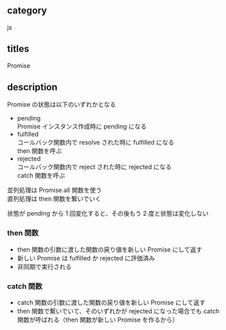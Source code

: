 ## category

js

## titles

Promise

## description

Promise の状態は以下のいずれかとなる

- pending  
  Promise インスタンス作成時に pending になる
- fulfilled  
  コールバック関数内で resolve された時に fulfilled になる  
  then 関数を呼ぶ
- rejected  
  コールバック関数内で reject された時に rejected になる  
  catch 関数を呼ぶ

並列処理は Promise.all 関数を使う  
直列処理は then 関数を繋いでいく

状態が pending から 1 回変化すると、その後もう 2 度と状態は変化しない

### then 関数

- then 関数の引数に渡した関数の戻り値を新しい Promise にして返す
- 新しい Promise は fulfilled か rejected に評価済み
- 非同期で実行される

### catch 関数

- catch 関数の引数に渡した関数の戻り値を新しい Promise にして返す
- then 関数で繋いでいて、そのいずれかが rejected になった場合でも catch 関数が呼ばれる（then 関数が新しい Promise を作るから）
